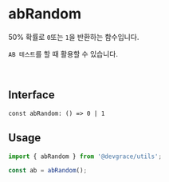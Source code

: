 # abRandom

50% 확률로 `0`또는 `1`을 반환하는 함수입니다.

`AB 테스트`를 할 때 활용할 수 있습니다.


<br />

## Interface
```tsx
const abRandom: () => 0 | 1
```

## Usage
```ts
import { abRandom } from '@devgrace/utils';

const ab = abRandom();
```